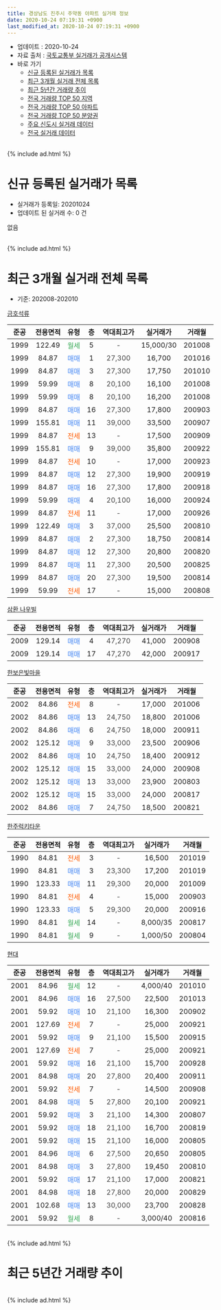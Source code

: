 ```yaml
---
title: 경상남도 진주시 주약동 아파트 실거래 정보
date: 2020-10-24 07:19:31 +0900
last_modified_at: 2020-10-24 07:19:31 +0900
---
```


* 업데이트 : 2020-10-24
* 자료 출처 : [국토교통부 실거래가 공개시스템](http://rt.molit.go.kr)
* 바로 가기
    * [신규 등록된 실거래가 목록](#신규-등록된-실거래가-목록)
    * [최근 3개월 실거래 전체 목록](#최근-3개월-실거래-전체-목록)
    * [최근 5년간 거래량 추이](#최근-5년간-거래량-추이)
    * [전국 거래량 TOP 50 지역](https://inasie.github.io/apt-trade-info/최근-3개월-전국에서-가장-거래가-많이-발생한-지역)
    * [전국 거래량 TOP 50 아파트](https://inasie.github.io/apt-trade-info/최근-3개월-전국에서-가장-거래가-많이-발생한-아파트)
    * [전국 거래량 TOP 50 분양권](https://inasie.github.io/apt-trade-info/최근-3개월-전국에서-가장-거래가-많이-발생한-분양권)
    * [주요 신도시 실거래 데이터](https://inasie.github.io/apt-trade-info/주요-신도시)
    * [전국 실거래 데이터](https://inasie.github.io/apt-trade-info/전국)
<br>
{% include ad.html %}
<br>

# 신규 등록된 실거래가 목록
* 실거래가 등록일: 20201024
* 업데이트 된 실거래 수: 0 건

없음

<br>
{% include ad.html %}
<br>

# 최근 3개월 실거래 전체 목록
* 기준: 202008-202010


[금호석류](https://search.naver.com/search.naver?query=%EA%B2%BD%EC%83%81%EB%82%A8%EB%8F%84+%EC%A7%84%EC%A3%BC%EC%8B%9C+%EC%A3%BC%EC%95%BD%EB%8F%99+%EA%B8%88%ED%98%B8%EC%84%9D%EB%A5%98)

|준공|전용면적|유형|층|역대최고가|실거래가|거래월|
|:---:|:---:|:---:|:---:|:---:|:---:|:---:|
|1999|122.49|<span style="color:#34a853">월세</span>|5|<span style="color:#444444">-</span>|15,000/30|201008|
|1999|84.87|<span style="color:#4285f3">매매</span>|1|<span style="color:#444444">27,300</span>|16,700|201016|
|1999|84.87|<span style="color:#4285f3">매매</span>|3|<span style="color:#444444">27,300</span>|17,750|201010|
|1999|59.99|<span style="color:#4285f3">매매</span>|8|<span style="color:#444444">20,100</span>|16,100|201008|
|1999|59.99|<span style="color:#4285f3">매매</span>|8|<span style="color:#444444">20,100</span>|16,200|201008|
|1999|84.87|<span style="color:#4285f3">매매</span>|16|<span style="color:#444444">27,300</span>|17,800|200903|
|1999|155.81|<span style="color:#4285f3">매매</span>|11|<span style="color:#444444">39,000</span>|33,500|200907|
|1999|84.87|<span style="color:#ff5a00">전세</span>|13|<span style="color:#444444">-</span>|17,500|200909|
|1999|155.81|<span style="color:#4285f3">매매</span>|9|<span style="color:#444444">39,000</span>|35,800|200922|
|1999|84.87|<span style="color:#ff5a00">전세</span>|10|<span style="color:#444444">-</span>|17,000|200923|
|1999|84.87|<span style="color:#4285f3">매매</span>|12|<span style="color:#444444">27,300</span>|19,900|200919|
|1999|84.87|<span style="color:#4285f3">매매</span>|16|<span style="color:#444444">27,300</span>|17,800|200918|
|1999|59.99|<span style="color:#4285f3">매매</span>|4|<span style="color:#444444">20,100</span>|16,000|200924|
|1999|84.87|<span style="color:#ff5a00">전세</span>|11|<span style="color:#444444">-</span>|17,000|200926|
|1999|122.49|<span style="color:#4285f3">매매</span>|3|<span style="color:#444444">37,000</span>|25,500|200810|
|1999|84.87|<span style="color:#4285f3">매매</span>|2|<span style="color:#444444">27,300</span>|18,750|200814|
|1999|84.87|<span style="color:#4285f3">매매</span>|12|<span style="color:#444444">27,300</span>|20,800|200820|
|1999|84.87|<span style="color:#4285f3">매매</span>|11|<span style="color:#444444">27,300</span>|20,500|200825|
|1999|84.87|<span style="color:#4285f3">매매</span>|20|<span style="color:#444444">27,300</span>|19,500|200814|
|1999|59.99|<span style="color:#ff5a00">전세</span>|17|<span style="color:#444444">-</span>|15,000|200808|

[삼환 나우빌](https://search.naver.com/search.naver?query=%EA%B2%BD%EC%83%81%EB%82%A8%EB%8F%84+%EC%A7%84%EC%A3%BC%EC%8B%9C+%EC%A3%BC%EC%95%BD%EB%8F%99+%EC%82%BC%ED%99%98+%EB%82%98%EC%9A%B0%EB%B9%8C)

|준공|전용면적|유형|층|역대최고가|실거래가|거래월|
|:---:|:---:|:---:|:---:|:---:|:---:|:---:|
|2009|129.14|<span style="color:#4285f3">매매</span>|4|<span style="color:#444444">47,270</span>|41,000|200908|
|2009|129.14|<span style="color:#4285f3">매매</span>|17|<span style="color:#444444">47,270</span>|42,000|200917|

[한보은빛마을](https://search.naver.com/search.naver?query=%EA%B2%BD%EC%83%81%EB%82%A8%EB%8F%84+%EC%A7%84%EC%A3%BC%EC%8B%9C+%EC%A3%BC%EC%95%BD%EB%8F%99+%ED%95%9C%EB%B3%B4%EC%9D%80%EB%B9%9B%EB%A7%88%EC%9D%84)

|준공|전용면적|유형|층|역대최고가|실거래가|거래월|
|:---:|:---:|:---:|:---:|:---:|:---:|:---:|
|2002|84.86|<span style="color:#ff5a00">전세</span>|8|<span style="color:#444444">-</span>|17,000|201006|
|2002|84.86|<span style="color:#4285f3">매매</span>|13|<span style="color:#444444">24,750</span>|18,800|201006|
|2002|84.86|<span style="color:#4285f3">매매</span>|6|<span style="color:#444444">24,750</span>|18,000|200911|
|2002|125.12|<span style="color:#4285f3">매매</span>|9|<span style="color:#444444">33,000</span>|23,500|200906|
|2002|84.86|<span style="color:#4285f3">매매</span>|10|<span style="color:#444444">24,750</span>|18,400|200912|
|2002|125.12|<span style="color:#4285f3">매매</span>|15|<span style="color:#444444">33,000</span>|24,000|200908|
|2002|125.12|<span style="color:#4285f3">매매</span>|13|<span style="color:#444444">33,000</span>|23,900|200803|
|2002|125.12|<span style="color:#4285f3">매매</span>|15|<span style="color:#444444">33,000</span>|24,000|200817|
|2002|84.86|<span style="color:#4285f3">매매</span>|7|<span style="color:#444444">24,750</span>|18,500|200821|

[한주럭키타운](https://search.naver.com/search.naver?query=%EA%B2%BD%EC%83%81%EB%82%A8%EB%8F%84+%EC%A7%84%EC%A3%BC%EC%8B%9C+%EC%A3%BC%EC%95%BD%EB%8F%99+%ED%95%9C%EC%A3%BC%EB%9F%AD%ED%82%A4%ED%83%80%EC%9A%B4)

|준공|전용면적|유형|층|역대최고가|실거래가|거래월|
|:---:|:---:|:---:|:---:|:---:|:---:|:---:|
|1990|84.81|<span style="color:#ff5a00">전세</span>|3|<span style="color:#444444">-</span>|16,500|201019|
|1990|84.81|<span style="color:#4285f3">매매</span>|3|<span style="color:#444444">23,300</span>|17,200|201019|
|1990|123.33|<span style="color:#4285f3">매매</span>|11|<span style="color:#444444">29,300</span>|20,000|201009|
|1990|84.81|<span style="color:#ff5a00">전세</span>|4|<span style="color:#444444">-</span>|15,000|200903|
|1990|123.33|<span style="color:#4285f3">매매</span>|5|<span style="color:#444444">29,300</span>|20,000|200916|
|1990|84.81|<span style="color:#34a853">월세</span>|14|<span style="color:#444444">-</span>|8,000/35|200817|
|1990|84.81|<span style="color:#34a853">월세</span>|9|<span style="color:#444444">-</span>|1,000/50|200804|

[현대](https://search.naver.com/search.naver?query=%EA%B2%BD%EC%83%81%EB%82%A8%EB%8F%84+%EC%A7%84%EC%A3%BC%EC%8B%9C+%EC%A3%BC%EC%95%BD%EB%8F%99+%ED%98%84%EB%8C%80)

|준공|전용면적|유형|층|역대최고가|실거래가|거래월|
|:---:|:---:|:---:|:---:|:---:|:---:|:---:|
|2001|84.96|<span style="color:#34a853">월세</span>|12|<span style="color:#444444">-</span>|4,000/40|201010|
|2001|84.96|<span style="color:#4285f3">매매</span>|16|<span style="color:#444444">27,500</span>|22,500|201013|
|2001|59.92|<span style="color:#4285f3">매매</span>|10|<span style="color:#444444">21,100</span>|16,300|200902|
|2001|127.69|<span style="color:#ff5a00">전세</span>|7|<span style="color:#444444">-</span>|25,000|200921|
|2001|59.92|<span style="color:#4285f3">매매</span>|9|<span style="color:#444444">21,100</span>|15,500|200915|
|2001|127.69|<span style="color:#ff5a00">전세</span>|7|<span style="color:#444444">-</span>|25,000|200921|
|2001|59.92|<span style="color:#4285f3">매매</span>|16|<span style="color:#444444">21,100</span>|15,700|200928|
|2001|84.98|<span style="color:#4285f3">매매</span>|20|<span style="color:#444444">27,800</span>|20,400|200911|
|2001|59.92|<span style="color:#ff5a00">전세</span>|7|<span style="color:#444444">-</span>|14,500|200908|
|2001|84.98|<span style="color:#4285f3">매매</span>|5|<span style="color:#444444">27,800</span>|20,100|200921|
|2001|59.92|<span style="color:#4285f3">매매</span>|3|<span style="color:#444444">21,100</span>|14,300|200807|
|2001|59.92|<span style="color:#4285f3">매매</span>|18|<span style="color:#444444">21,100</span>|16,700|200819|
|2001|59.92|<span style="color:#4285f3">매매</span>|15|<span style="color:#444444">21,100</span>|16,000|200805|
|2001|84.96|<span style="color:#4285f3">매매</span>|6|<span style="color:#444444">27,500</span>|20,650|200805|
|2001|84.98|<span style="color:#4285f3">매매</span>|3|<span style="color:#444444">27,800</span>|19,450|200810|
|2001|59.92|<span style="color:#4285f3">매매</span>|17|<span style="color:#444444">21,100</span>|17,000|200821|
|2001|84.98|<span style="color:#4285f3">매매</span>|18|<span style="color:#444444">27,800</span>|20,000|200829|
|2001|102.68|<span style="color:#4285f3">매매</span>|13|<span style="color:#444444">30,000</span>|23,700|200828|
|2001|59.92|<span style="color:#34a853">월세</span>|8|<span style="color:#444444">-</span>|3,000/40|200816|


<br>
{% include ad.html %}
<br>

# 최근 5년간 거래량 추이


<div style="width:100%;">
    <canvas id="deal_progress" height="200"></canvas>
</div>

<script>
new Chart(document.getElementById("deal_progress"), {
    type: 'line',
    data: {
        labels: ['201510','201511','201512','201601','201602','201603','201604','201605','201606','201607','201608','201609','201610','201611','201612','201701','201702','201703','201704','201705','201706','201707','201708','201709','201710','201711','201712','201801','201802','201803','201804','201805','201806','201807','201808','201809','201810','201811','201812','201901','201902','201903','201904','201905','201906','201907','201908','201909','201910','201911','201912','202001','202002','202003','202004','202005','202006','202007','202008','202009','202010'],
        datasets: [{
            label: '매매',
            pointRadius: 1,
            data: [26, 26, 23, 19, 26, 31, 19, 24, 27, 18, 15, 22, 22, 22, 20, 21, 20, 17, 16, 8, 17, 15, 15, 14, 12, 14, 14, 21, 16, 11, 12, 10, 5, 10, 8, 11, 20, 7, 11, 8, 5, 9, 12, 17, 11, 10, 17, 15, 24, 21, 33, 19, 21, 9, 17, 21, 16, 19, 16, 18, 8],
            borderColor: "rgba(255, 201, 14, 1)",
            backgroundColor: "rgba(255, 201, 14, 0.5)",
            fill: false,
            lineTension: 0
        },{
            label: '전월세',
            pointRadius: 1,
            data: [7, 10, 12, 5, 8, 6, 6, 6, 2, 3, 4, 4, 3, 7, 6, 6, 11, 7, 5, 5, 4, 5, 2, 7, 7, 11, 10, 11, 6, 11, 7, 6, 5, 6, 7, 8, 3, 4, 4, 9, 11, 3, 4, 5, 3, 10, 4, 9, 11, 7, 7, 16, 18, 9, 8, 7, 3, 10, 4, 7, 4],
            borderColor: "rgba(0, 141, 185, 1)",
            backgroundColor: "rgba(0, 141, 185, 0.5)",
            fill: false,
            lineTension: 0
        }
        ]
    },
    options: {
        responsive: true,
        title: {
            display: false
        },
        tooltips: {
            mode: 'index',
            intersect: false
        },
        hover: {
            mode: 'nearest',
            intersect: true
        },
        scales: {
            xAxes: [{
                display: true,
                scaleLabel: {
                    display: true,
                    labelString: '년/월'
                }
            }],
            yAxes: [{
                display: true,
                ticks: {
                    suggestedMin: 0,
                },
                scaleLabel: {
                    display: true,
                    labelString: '실거래 수'
                }
            }]
        }
    }
});

</script>


<br>
{% include ad.html %}
<br>


